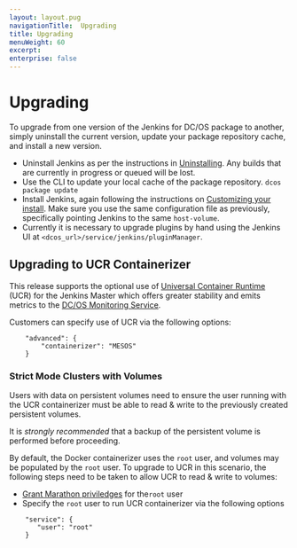 ```yaml
---
layout: layout.pug
navigationTitle:  Upgrading
title: Upgrading
menuWeight: 60
excerpt:
enterprise: false
---
```

# Upgrading

To upgrade from one version of the Jenkins for DC/OS package to another, simply uninstall the current version, update your package repository cache, and install a new version.

- Uninstall Jenkins as per the instructions in [Uninstalling](https://docs.d2iq.com/mesosphere/dcos/services/jenkins/latest/uninstall/). Any builds that are currently in progress or queued will be lost.
- Use the CLI to update your local cache of the package repository. 
    `dcos package update`
- Install Jenkins, again following the instructions on [Customizing your install](https://docs.d2iq.com/mesosphere/dcos/services/jenkins/latest/custom-install/). Make sure you use the same configuration file as previously, specifically pointing Jenkins to the same <code>host-volume</code>.
- Currently it is necessary to upgrade plugins by hand using the Jenkins UI at <code>&lt;dcos_url&gt;/service/jenkins/pluginManager</code>.

## Upgrading to UCR Containerizer

This release supports the optional use of [Universal Container Runtime](https://docs.d2iq.com/mesosphere/dcos/latest/deploying-services/containerizers/ucr/) (UCR) for the Jenkins Master which offers greater stability and emits metrics to the [DC/OS Monitoring Service](https://docs.d2iq.com/mesosphere/dcos/services/dcos-monitoring/latest/).

Customers can specify use of UCR via the following options:
```
    "advanced": {
        "containerizer": "MESOS"
    }
```

### Strict Mode Clusters with Volumes

Users with data on persistent volumes need to ensure the user running with the UCR containerizer must be able to read & write to the previously created persistent volumes.

It is *strongly recommended* that a backup of the persistent volume is performed before proceeding.

By default, the Docker containerizer uses the `root` user, and volumes may be populated by the `root` user. To upgrade to UCR in this scenario, the following steps need to be taken to allow UCR to read & write to volumes:
- [Grant Marathon priviledges](https://docs.d2iq.com/mesosphere/dcos/latest/security/ent/users-groups/config-linux-user/#overriding-the-default-linux-user-of-a-catalog-service) for the`root` user
- Specify the `root` user to run UCR containerizer via the following options
```
    "service": {
       "user": "root"
    }
```
